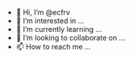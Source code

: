 - 👋 Hi, I’m @ecfrv
- 👀 I’m interested in ...
- 🌱 I’m currently learning ...
- 💞️ I’m looking to collaborate on ...
- 📫 How to reach me ...

<!---
ecfrv/ecfrv is a ✨ special ✨ repository because its `README.md` (this file) appears on your GitHub profile.
You can click the Preview link to take a look at your changes.
--->
